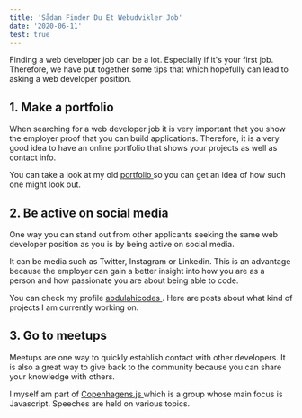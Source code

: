 ```yaml
---
title: 'Sådan Finder Du Et Webudvikler Job'
date: '2020-06-11'
test: true
---
```


Finding a web developer job can be a lot. Especially if it's your first job. Therefore, we have put together some tips that which hopefully can lead to asking a web developer position.

## 1. Make a portfolio

When searching for a web developer job it is very important that you show the employer proof that you can build applications. Therefore, it is a very good idea to have an online portfolio that shows your projects as well as contact info.

You can take a look at my old <a href="https://portfolio-site-abdu.netlify.app/" target="_blank"> portfolio <a> so you can get an idea of ​​how such one might look out.

## 2. Be active on social media

One way you can stand out from other applicants seeking the same web developer position as you is by being active on social media.

It can be media such as Twitter, Instagram or Linkedin. This is an advantage because the employer can gain a better insight into how you are as a person and how passionate you are about being able to code.

You can check my profile <a href="https://www.instagram.com/abdulahicodes" target="_blank"> abdulahicodes <a>. Here are posts about what kind of projects I am currently working on.

## 3. Go to meetups

Meetups are one way to quickly establish contact with other developers. It is also a great way to give back to the community because you can share your knowledge with others.

I myself am part of <a href="https://copenhagenjs.dk/" target="_blank"> Copenhagens.js <a> which is a group whose main focus is Javascript. Speeches are held on various topics.
